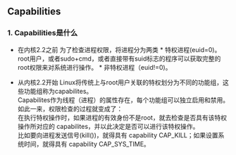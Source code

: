 ## Capabilities


### 1. Capabilities是什么

* 在内核2.2之前
为了检查进程权限，将进程分为两类
      * 特权进程(euid=0)。root用户，或者sudo+cmd，或者直接带有suid标志的程序可以获取完整的root权限来对系统进行操作。
      * 非特权进程（euid!=0)。

* 从内核2.2开始
    Linux将传统上与root用户关联的特权划分为不同的功能组，这些功能组称为capabilites。<br>
Capabilites作为线程（进程）的属性存在，每个功能组可以独立启用和禁用。如此一来，权限检查的过程就变成了：<br>
在执行特权操作时，如果进程的有效身份不是root，就去检查是否具有该特权操作所对应的 capabilites，并以此决定是否可以进行该特权操作。<br>
比如要向进程发送信号(kill())，就得具有 capability CAP_KILL；如果设置系统时间，就得具有 capability CAP_SYS_TIME。<br>
